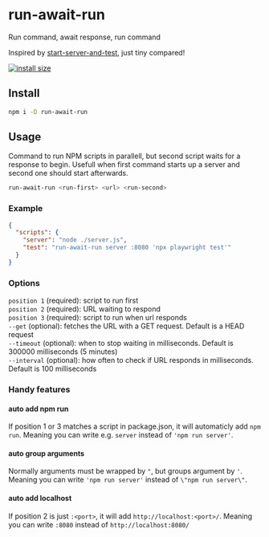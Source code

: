 # run-await-run

Run command, await response, run command

Inspired by [start-server-and-test](https://github.com/bahmutov/start-server-and-test), just tiny compared!

[![install size](https://packagephobia.com/badge?p=run-await-run)](https://packagephobia.com/result?p=run-await-run)

## Install

```sh
npm i -D run-await-run
```

## Usage

Command to run NPM scripts in parallell, but second script waits for a response to begin. Usefull when first command starts up a server and second one should start afterwards.

```sh
run-await-run <run-first> <url> <run-second>
```

### Example

```json
{
  "scripts": {
    "server": "node ./server.js",
    "test": "run-await-run server :8080 'npx playwright test'"
  }
}
```

### Options

`position 1` (required): script to run first  
`position 2` (required): URL waiting to respond  
`position 3` (required): script to run when url responds  
`--get` (optional): fetches the URL with a GET request. Default is a HEAD request  
`--timeout` (optional): when to stop waiting in milliseconds. Default is 300000 milliseconds (5 minutes)  
`--interval` (optional): how often to check if URL responds in milliseconds. Default is 100 milliseconds  

### Handy features

#### auto add npm run

If position 1 or 3 matches a script in package.json, it will automaticly add `npm run`. Meaning you can write e.g. `server` instead of `'npm run server'`.

#### auto group arguments

Normally arguments must be wrapped by `"`, but groups argument by `'`. Meaning you can write `'npm run server'` instead of `\"npm run server\"`.

#### auto add localhost

If position 2 is just `:<port>`, it will add `http://localhost:<port>/`. Meaning you can write `:8080` instead of `http://localhost:8080/`
